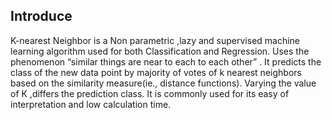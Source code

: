 ## Introduce
K-nearest Neighbor is a Non parametric ,lazy and supervised machine learning algorithm used for both Classification and Regression.
Uses the phenomenon “similar things are near to each to each other” .
It predicts the class of the new data point by majority of votes of k nearest neighbors based on the similarity measure(ie., distance functions).
Varying the value of K ,differs the prediction class.
It is commonly used for its easy of interpretation and low calculation time.
